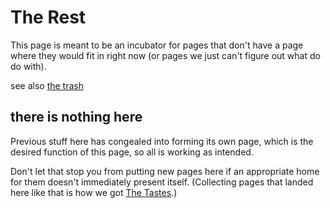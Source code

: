# The Rest

This page is meant to be an incubator for pages that don't have a page where they would fit in right now (or pages we just can't figure out what do do with).

see also [the trash][]

[the trash]: 4adf317e-82f2-4241-9231-e6d23667aeaf.md

## there is nothing here

Previous stuff here has congealed into forming its own page, which is the desired function of this page, so all is working as intended.

Don't let that stop you from putting new pages here if an appropriate home for them doesn't immediately present itself. (Collecting pages that landed here like that is how we got [The Tastes][].)

[The Tastes]: 6661cd90-c9a6-4f7a-97cc-3eb47f9dee2e.md
